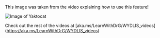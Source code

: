 This image was taken from the video explaining how to use this feature!

![Image of Yaktocat](https://octodex.github.com/images/yaktocat.png)

Check out the rest of the videos at [aka.ms/LearnWithDrG/WYDLIS_videos] (https://aka.ms/LearnWithDrG/WYDLIS_videos)

